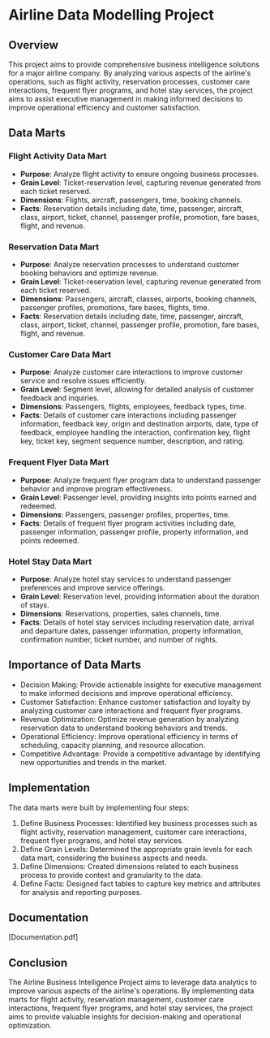 # Airline Data Modelling Project

## Overview
This project aims to provide comprehensive business intelligence solutions for a major airline company. By analyzing various aspects of the airline's operations, such as flight activity, reservation processes, customer care interactions, frequent flyer programs, and hotel stay services, the project aims to assist executive management in making informed decisions to improve operational efficiency and customer satisfaction.

## Data Marts

### Flight Activity Data Mart
- **Purpose**: Analyze flight activity to ensure ongoing business processes.
- **Grain Level**: Ticket-reservation level, capturing revenue generated from each ticket reserved.
- **Dimensions**: Flights, aircraft, passengers, time, booking channels.
- **Facts**: Reservation details including date, time, passenger, aircraft, class, airport, ticket, channel, passenger profile, promotion, fare bases, flight, and revenue.

### Reservation Data Mart
- **Purpose**: Analyze reservation processes to understand customer booking behaviors and optimize revenue.
- **Grain Level**: Ticket-reservation level, capturing revenue generated from each ticket reserved.
- **Dimensions**: Passengers, aircraft, classes, airports, booking channels, passenger profiles, promotions, fare bases, flights, time.
- **Facts**: Reservation details including date, time, passenger, aircraft, class, airport, ticket, channel, passenger profile, promotion, fare bases, flight, and revenue.

### Customer Care Data Mart
- **Purpose**: Analyze customer care interactions to improve customer service and resolve issues efficiently.
- **Grain Level**: Segment level, allowing for detailed analysis of customer feedback and inquiries.
- **Dimensions**: Passengers, flights, employees, feedback types, time.
- **Facts**: Details of customer care interactions including passenger information, feedback key, origin and destination airports, date, type of feedback, employee handling the interaction, confirmation key, flight key, ticket key, segment sequence number, description, and rating.

### Frequent Flyer Data Mart
- **Purpose**: Analyze frequent flyer program data to understand passenger behavior and improve program effectiveness.
- **Grain Level**: Passenger level, providing insights into points earned and redeemed.
- **Dimensions**: Passengers, passenger profiles, properties, time.
- **Facts**: Details of frequent flyer program activities including date, passenger information, passenger profile, property information, and points redeemed.

### Hotel Stay Data Mart
- **Purpose**: Analyze hotel stay services to understand passenger preferences and improve service offerings.
- **Grain Level**: Reservation level, providing information about the duration of stays.
- **Dimensions**: Reservations, properties, sales channels, time.
- **Facts**: Details of hotel stay services including reservation date, arrival and departure dates, passenger information, property information, confirmation number, ticket number, and number of nights.

## Importance of Data Marts
- Decision Making: Provide actionable insights for executive management to make informed decisions and improve operational efficiency.
- Customer Satisfaction: Enhance customer satisfaction and loyalty by analyzing customer care interactions and frequent flyer programs.
- Revenue Optimization: Optimize revenue generation by analyzing reservation data to understand booking behaviors and trends.
- Operational Efficiency: Improve operational efficiency in terms of scheduling, capacity planning, and resource allocation.
- Competitive Advantage: Provide a competitive advantage by identifying new opportunities and trends in the market.

## Implementation
The data marts were built by implementing four steps:
1. Define Business Processes: Identified key business processes such as flight activity, reservation management, customer care interactions, frequent flyer programs, and hotel stay services.
2. Define Grain Levels: Determined the appropriate grain levels for each data mart, considering the business aspects and needs.
3. Define Dimensions: Created dimensions related to each business process to provide context and granularity to the data.
4. Define Facts: Designed fact tables to capture key metrics and attributes for analysis and reporting purposes.

## Documentation
[Documentation.pdf]


## Conclusion
The Airline Business Intelligence Project aims to leverage data analytics to improve various aspects of the airline's operations. By implementing data marts for flight activity, reservation management, customer care interactions, frequent flyer programs, and hotel stay services, the project aims to provide valuable insights for decision-making and operational optimization.
